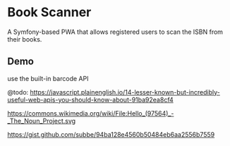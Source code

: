 # Book Scanner

A Symfony-based PWA that allows registered users to scan the ISBN from their books.

## Demo

use the built-in barcode API

@todo: https://javascript.plainenglish.io/14-lesser-known-but-incredibly-useful-web-apis-you-should-know-about-91ba92ea8cf4



https://commons.wikimedia.org/wiki/File:Hello_(97564)_-_The_Noun_Project.svg

https://gist.github.com/subbe/94ba128e4560b50484eb6aa2556b7559

